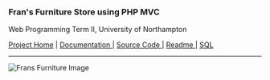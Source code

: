 ### Fran's Furniture Store using PHP MVC
Web Programming Term II, University of Northampton

<a href = "HOME LINK">Project Home</a> | <a href = "https://diwaslamsal.github.io/FransFurniture/diwas-lamsal-18406547-frans-furnituretechnical-report.pdf" target="_blank"> Documentation </a> | <a href = "https://github.com/DiwasLamsal/EdsElectronics/tree/master/Assignment" target="_blank"> Source Code </a> | <a href = "https://diwaslamsal.github.io/FransFurniture/ReadmeFirst.txt" target = "_blank"> Readme </a> | <a href = "https://diwaslamsal.github.io/EdsElectronics/furniture.sql" target = "_blank"> SQL </a>

<hr>

![Frans Furniture Image](https://diwaslamsal.github.io/FransFurniture/Assignment/FransFurniture.png)
